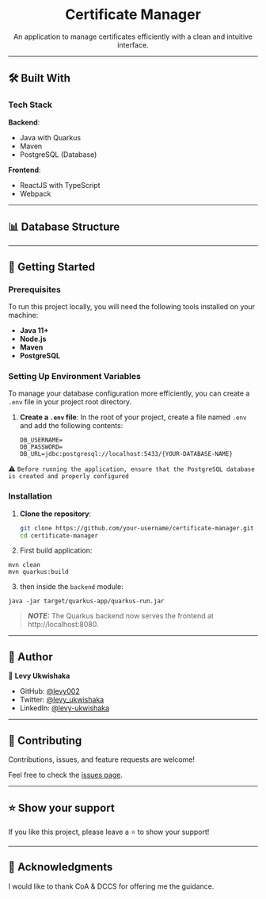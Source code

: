 <div align="center">
  <h1>Certificate Manager</h1>
  <p>An application to manage certificates efficiently with a clean and intuitive interface.</p>
</div>

---

## 🛠 Built With <a name="built-with"></a>

### Tech Stack <a name="tech-stack"></a>

**Backend**:
- Java with Quarkus
- Maven
- PostgreSQL (Database)

**Frontend**:
- ReactJS with TypeScript
- Webpack

---

## 📊 Database Structure <a name="erd-diagram"></a>

---

## 🚀 Getting Started <a name="getting-started"></a>

### Prerequisites

To run this project locally, you will need the following tools installed on your machine:

- **Java 11+**
- **Node.js**
- **Maven**
- **PostgreSQL**

### Setting Up Environment Variables

To manage your database configuration more efficiently, you can create a `.env` file in your project root directory.

1. **Create a `.env` file**:
   In the root of your project, create a file named `.env` and add the following contents:

   ```plaintext
   DB_USERNAME=
   DB_PASSWORD=
   DB_URL=jdbc:postgresql://localhost:5433/{YOUR-DATABASE-NAME}
   ```

⚠️ 
` Before running the application, ensure that the PostgreSQL database is created and properly configured 
  `

### Installation

1. **Clone the repository**:
   ```bash
   git clone https://github.com/your-username/certificate-manager.git
   cd certificate-manager

2. First build application:
```shell script
mvn clean 
mvn quarkus:build
```

3. then inside the `backend` module:
```shell script
java -jar target/quarkus-app/quarkus-run.jar
```

> **_NOTE:_**  The Quarkus backend now serves the frontend at http://localhost:8080.
 
---

<!-- AUTHORS -->

## 👤 Author <a name="authors"></a>

👤 **Levy Ukwishaka**

- GitHub: [@levy002](https://github.com/levy002)
- Twitter: [@levy_ukwishaka](https://twitter.com/levy_ukwishaka)
- LinkedIn: [@levy-ukwishaka](https://www.linkedin.com/in/levy-ukwishaka/)

---

<!-- CONTRIBUTING -->

## 🤝 Contributing <a name="contributing"></a>

Contributions, issues, and feature requests are welcome!

Feel free to check the [issues page](../../issues/).

---

<!-- SUPPORT -->

## ⭐️ Show your support <a name="support"></a>

If you like this project, please leave a ⭐️ to show your support!

---

<!-- ACKNOWLEDGEMENTS -->

## 🙏 Acknowledgments <a name="acknowledgements"></a>

I would like to thank CoA & DCCS for offering me the guidance.
